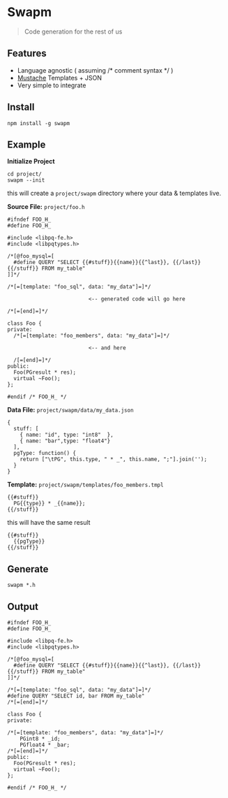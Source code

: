 # Swapm

> Code generation for the rest of us

## Features

* Language agnostic ( assuming /* comment syntax */ )
* [Mustache](https://github.com/janl/mustache.js) Templates + JSON
* Very simple to integrate

## Install

    npm install -g swapm

## Example

**Initialize Project**

    cd project/
    swapm --init

this will create a `project/swapm` directory where your data & templates live.

**Source File:** `project/foo.h`

    #ifndef FOO_H_
    #define FOO_H_

    #include <libpq-fe.h>
    #include <libpqtypes.h>

    /*[@foo_mysql=[
      #define QUERY "SELECT {{#stuff}}{{name}}{{^last}}, {{/last}}{{/stuff}} FROM my_table"
    ]]*/

    /*[=[template: "foo_sql", data: "my_data"]=]*/

                              <-- generated code will go here

    /*[=[end]=]*/

    class Foo {
    private:
      /*[=[template: "foo_members", data: "my_data"]=]*/  

                              <-- and here

      /[=[end]=]*/
    public:
      Foo(PGresult * res);
      virtual ~Foo();
    };

    #endif /* FOO_H_ */

**Data File:** `project/swapm/data/my_data.json`

    {
      stuff: [
        { name: "id", type: "int8"  },
        { name: "bar",type: "float4"}
      ],
      pgType: function() {
        return ["\tPG", this.type, " * _", this.name, ";"].join('');
      }
    }

**Template:** `project/swapm/templates/foo_members.tmpl`

    {{#stuff}}
      PG{{type}} * _{{name}};
    {{/stuff}}

this will have the same result

    {{#stuff}}
      {{pgType}}
    {{/stuff}}

## Generate

    swapm *.h

## Output

    #ifndef FOO_H_
    #define FOO_H_

    #include <libpq-fe.h>
    #include <libpqtypes.h>

    /*[@foo_mysql=[
      #define QUERY "SELECT {{#stuff}}{{name}}{{^last}}, {{/last}}{{/stuff}} FROM my_table"
    ]]*/

    /*[=[template: "foo_sql", data: "my_data"]=]*/
    #define QUERY "SELECT id, bar FROM my_table"
    /*[=[end]=]*/

    class Foo {
    private:

    /*[=[template: "foo_members", data: "my_data"]=]*/
        PGint8 * _id;
        PGfloat4 * _bar;
    /*[=[end]=]*/
    public:
      Foo(PGresult * res);
      virtual ~Foo();
    };

    #endif /* FOO_H_ */





